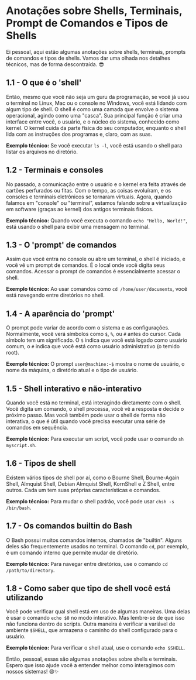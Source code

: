 # Anotações sobre Shells, Terminais, Prompt de Comandos e Tipos de Shells

Ei pessoal, aqui estão algumas anotações sobre shells, terminais, prompts de comandos e tipos de shells. Vamos dar uma olhada nos detalhes técnicos, mas de forma descontraída. 😎

## 1.1 - O que é o 'shell'

Então, mesmo que você não seja um guru da programação, se você já usou o terminal no Linux, Mac ou o console no Windows, você está lidando com algum tipo de shell. O shell é como uma camada que envolve o sistema operacional, agindo como uma "casca". Sua principal função é criar uma interface entre você, o usuário, e o núcleo do sistema, conhecido como kernel. O kernel cuida da parte física do seu computador, enquanto o shell lida com as instruções dos programas e, claro, com as suas.

**Exemplo técnico:** Se você executar `ls -l`, você está usando o shell para listar os arquivos no diretório.

## 1.2 - Terminais e consoles

No passado, a comunicação entre o usuário e o kernel era feita através de cartões perfurados ou fitas. Com o tempo, as coisas evoluíram, e os consoles e terminais eletrônicos se tornaram virtuais. Agora, quando falamos em "console" ou "terminal", estamos falando sobre a virtualização em software (graças ao kernel) dos antigos terminais físicos.

**Exemplo técnico:** Quando você executa o comando `echo "Hello, World!"`, está usando o shell para exibir uma mensagem no terminal.

## 1.3 - O 'prompt' de comandos

Assim que você entra no console ou abre um terminal, o shell é iniciado, e você vê um prompt de comandos. É o local onde você digita seus comandos. Acessar o prompt de comandos é essencialmente acessar o shell.

**Exemplo técnico:** Ao usar comandos como `cd /home/user/documents`, você está navegando entre diretórios no shell.

## 1.4 - A aparência do 'prompt'

O prompt pode variar de acordo com o sistema e as configurações. Normalmente, você verá símbolos como `$`, `%`, ou `#` antes do cursor. Cada símbolo tem um significado. O `$` indica que você está logado como usuário comum, o `#` indica que você está como usuário administrativo (o temido root).

**Exemplo técnico:** O prompt `user@machine:~$` mostra o nome de usuário, o nome da máquina, o diretório atual e o tipo de usuário.

## 1.5 - Shell interativo e não-interativo

Quando você está no terminal, está interagindo diretamente com o shell. Você digita um comando, o shell processa, você vê a resposta e decide o próximo passo. Mas você também pode usar o shell de forma não interativa, o que é útil quando você precisa executar uma série de comandos em sequência.

**Exemplo técnico:** Para executar um script, você pode usar o comando `sh myscript.sh`.

## 1.6 - Tipos de shell

Existem vários tipos de shell por aí, como o Bourne Shell, Bourne-Again Shell, Almquist Shell, Debian Almquist Shell, KornShell e Z Shell, entre outros. Cada um tem suas próprias características e comandos.

**Exemplo técnico:** Para mudar o shell padrão, você pode usar `chsh -s /bin/bash`.

## 1.7 - Os comandos builtin do Bash

O Bash possui muitos comandos internos, chamados de "builtin". Alguns deles são frequentemente usados no terminal. O comando `cd`, por exemplo, é um comando interno que permite mudar de diretório.

**Exemplo técnico:** Para navegar entre diretórios, use o comando `cd /path/to/directory`.

## 1.8 - Como saber que tipo de shell você está utilizando

Você pode verificar qual shell está em uso de algumas maneiras. Uma delas é usar o comando `echo $0` no modo interativo. Mas lembre-se de que isso não funciona dentro de scripts. Outra maneira é verificar a variável de ambiente `$SHELL`, que armazena o caminho do shell configurado para o usuário.

**Exemplo técnico:** Para verificar o shell atual, use o comando `echo $SHELL`.

Então, pessoal, essas são algumas anotações sobre shells e terminais. Espero que isso ajude você a entender melhor como interagimos com nossos sistemas! 😄✨
